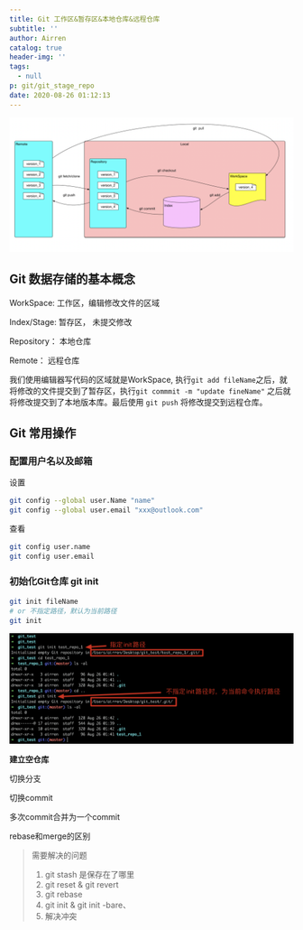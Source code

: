 ```yaml
---
title: Git 工作区&暂存区&本地仓库&远程仓库
subtitle: ''
author: Airren
catalog: true
header-img: ''
tags:
  - null
p: git/git_stage_repo
date: 2020-08-26 01:12:13
---
```




![image-20200826011224617](git_stage_repo/image-20200826011224617.png)

## Git 数据存储的基本概念

WorkSpace: 工作区，编辑修改文件的区域

Index/Stage: 暂存区， 未提交修改

Repository： 本地仓库

Remote： 远程仓库

我们使用编辑器写代码的区域就是WorkSpace, 执行`git add fileName`之后，就将修改的文件提交到了暂存区，执行`git commmit -m "update fineName"` 之后就将修改提交到了本地版本库。最后使用 `git push` 将修改提交到远程仓库。



## Git 常用操作

### 配置用户名以及邮箱

设置

```sh
git config --global user.Name "name"
git config --global user.email "xxx@outlook.com"
```

查看

```sh
git config user.name
git config user.email
```

### 初始化Git仓库 git init

```sh
git init fileName
# or 不指定路径，默认为当前路径
git init
```

![image-20200826014410519](git_stage_repo/image-20200826014410519.png)

**建立空仓库**



切换分支



切换commit



多次commit合并为一个commit



rebase和merge的区别









> 需要解决的问题
>
> 1. git stash 是保存在了哪里
> 2. git reset & git revert
> 3. git rebase
> 4. git init & git init -bare、
> 5. 解决冲突